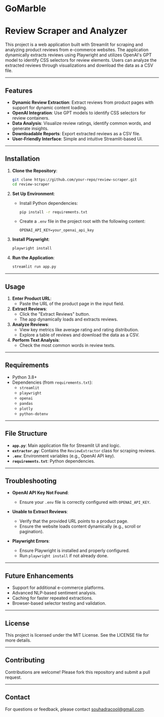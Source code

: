 # GoMarble
# Review Scraper and Analyzer

This project is a web application built with Streamlit for scraping and analyzing product reviews from e-commerce websites. The application dynamically extracts reviews using Playwright and utilizes OpenAI's GPT model to identify CSS selectors for review elements. Users can analyze the extracted reviews through visualizations and download the data as a CSV file.

---

## Features

- **Dynamic Review Extraction**: Extract reviews from product pages with support for dynamic content loading.
- **OpenAI Integration**: Use GPT models to identify CSS selectors for review containers.
- **Data Analysis**: Visualize review ratings, identify common words, and generate insights.
- **Downloadable Reports**: Export extracted reviews as a CSV file.
- **User-Friendly Interface**: Simple and intuitive Streamlit-based UI.

---

## Installation

1. **Clone the Repository**:
    ```bash
    git clone https://github.com/your-repo/review-scraper.git
    cd review-scraper
    ```

2. **Set Up Environment**:
    - Install Python dependencies:
        ```bash
        pip install -r requirements.txt
        ```
    - Create a `.env` file in the project root with the following content:
        ```plaintext
        OPENAI_API_KEY=your_openai_api_key
        ```

3. **Install Playwright**:
    ```bash
    playwright install
    ```

4. **Run the Application**:
    ```bash
    streamlit run app.py
    ```

---

## Usage

1. **Enter Product URL**:
    - Paste the URL of the product page in the input field.
2. **Extract Reviews**:
    - Click the "Extract Reviews" button.
    - The app dynamically loads and extracts reviews.
3. **Analyze Reviews**:
    - View key metrics like average rating and rating distribution.
    - Explore a table of reviews and download the data as a CSV.
4. **Perform Text Analysis**:
    - Check the most common words in review texts.

---

## Requirements

- Python 3.8+
- Dependencies (from `requirements.txt`):
    - `streamlit`
    - `playwright`
    - `openai`
    - `pandas`
    - `plotly`
    - `python-dotenv`

---

## File Structure

- **`app.py`**: Main application file for Streamlit UI and logic.
- **`extractor.py`**: Contains the `ReviewExtractor` class for scraping reviews.
- **`.env`**: Environment variables (e.g., OpenAI API key).
- **`requirements.txt`**: Python dependencies.

---

## Troubleshooting

- **OpenAI API Key Not Found**:
    - Ensure your `.env` file is correctly configured with `OPENAI_API_KEY`.

- **Unable to Extract Reviews**:
    - Verify that the provided URL points to a product page.
    - Ensure the website loads content dynamically (e.g., scroll or pagination).

- **Playwright Errors**:
    - Ensure Playwright is installed and properly configured.
    - Run `playwright install` if not already done.

---

## Future Enhancements

- Support for additional e-commerce platforms.
- Advanced NLP-based sentiment analysis.
- Caching for faster repeated extractions.
- Browser-based selector testing and validation.

---

## License

This project is licensed under the MIT License. See the LICENSE file for more details.

---

## Contributing

Contributions are welcome! Please fork this repository and submit a pull request.

---

## Contact

For questions or feedback, please contact [souhadracool@gmail.com](mailto:souhadracool@gmail.com).

